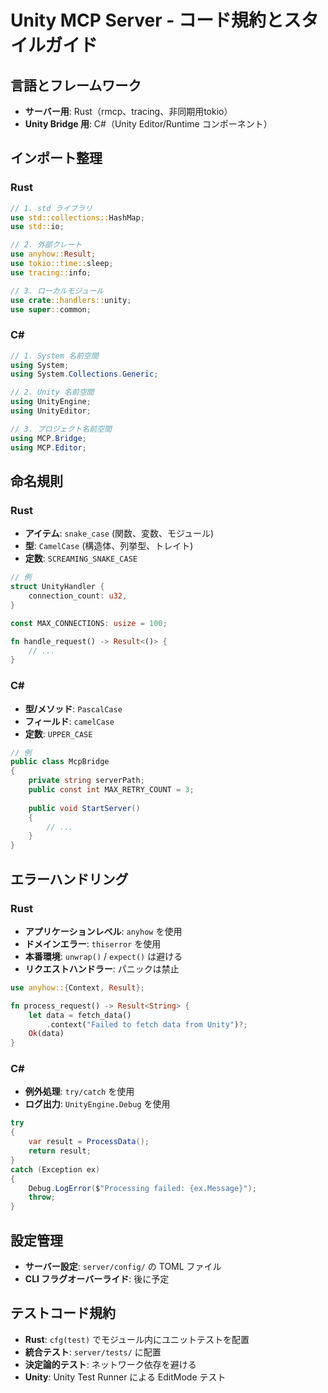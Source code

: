 # Unity MCP Server - コード規約とスタイルガイド

## 言語とフレームワーク
- **サーバー用**: Rust（rmcp、tracing、非同期用tokio）
- **Unity Bridge 用**: C#（Unity Editor/Runtime コンポーネント）

## インポート整理

### Rust
```rust
// 1. std ライブラリ
use std::collections::HashMap;
use std::io;

// 2. 外部クレート
use anyhow::Result;
use tokio::time::sleep;
use tracing::info;

// 3. ローカルモジュール
use crate::handlers::unity;
use super::common;
```

### C#
```csharp
// 1. System 名前空間
using System;
using System.Collections.Generic;

// 2. Unity 名前空間
using UnityEngine;
using UnityEditor;

// 3. プロジェクト名前空間
using MCP.Bridge;
using MCP.Editor;
```

## 命名規則

### Rust
- **アイテム**: `snake_case` (関数、変数、モジュール)
- **型**: `CamelCase` (構造体、列挙型、トレイト)
- **定数**: `SCREAMING_SNAKE_CASE`

```rust
// 例
struct UnityHandler {
    connection_count: u32,
}

const MAX_CONNECTIONS: usize = 100;

fn handle_request() -> Result<()> {
    // ...
}
```

### C#
- **型/メソッド**: `PascalCase`
- **フィールド**: `camelCase`
- **定数**: `UPPER_CASE`

```csharp
// 例
public class McpBridge
{
    private string serverPath;
    public const int MAX_RETRY_COUNT = 3;
    
    public void StartServer()
    {
        // ...
    }
}
```

## エラーハンドリング

### Rust
- **アプリケーションレベル**: `anyhow` を使用
- **ドメインエラー**: `thiserror` を使用
- **本番環境**: `unwrap()` / `expect()` は避ける
- **リクエストハンドラー**: パニックは禁止

```rust
use anyhow::{Context, Result};

fn process_request() -> Result<String> {
    let data = fetch_data()
        .context("Failed to fetch data from Unity")?;
    Ok(data)
}
```

### C#
- **例外処理**: `try/catch` を使用
- **ログ出力**: `UnityEngine.Debug` を使用

```csharp
try
{
    var result = ProcessData();
    return result;
}
catch (Exception ex)
{
    Debug.LogError($"Processing failed: {ex.Message}");
    throw;
}
```

## 設定管理
- **サーバー設定**: `server/config/` の TOML ファイル
- **CLI フラグオーバーライド**: 後に予定

## テストコード規約
- **Rust**: `cfg(test)` でモジュール内にユニットテストを配置
- **統合テスト**: `server/tests/` に配置
- **決定論的テスト**: ネットワーク依存を避ける
- **Unity**: Unity Test Runner による EditMode テスト
